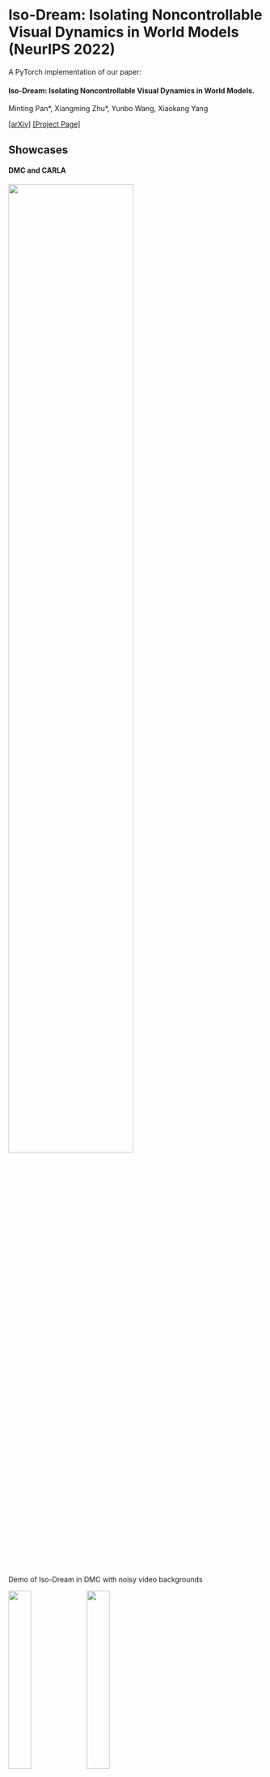 # Iso-Dream: Isolating Noncontrollable Visual Dynamics in World Models (NeurIPS 2022)
A PyTorch implementation of our paper: 

#### Iso-Dream: Isolating Noncontrollable Visual Dynamics in World Models.

Minting Pan*, Xiangming Zhu*, Yunbo Wang, Xiaokang Yang

[[arXiv]](https://arxiv.org/abs/2205.13817)  [[Project Page]](https://sites.google.com/view/iso-dream)

## Showcases

#### DMC and CARLA

<img src="https://github.com/panmt/Iso-Dream/blob/main/picture/dmc_carla_vis.png" width="70%" align=“center” />

Demo of Iso-Dream in DMC with noisy video backgrounds

<img src="https://github.com/panmt/Iso-Dream/blob/main/picture/dmc_demo.gif" width="30%" align=“center” /> <img src="https://github.com/panmt/Iso-Dream/blob/main/picture/dmc_demo_2.gif" width="30%" align=“center” />

Demo of Iso-Dream in CARLA

<img src="https://github.com/panmt/Iso-Dream/blob/main/picture/carla_demo.gif" width="30%" align=“center” /> <img src="https://github.com/panmt/Iso-Dream/blob/main/picture/carla_demo_2.gif" width="30%" align=“center” />


#### BAIR

<img src="https://github.com/panmt/Iso-Dream/blob/main/picture/bair_vis.png" width="85%" align=“center” />

## Get Started
Iso-Dream is implemented and tested on Ubuntu 18.04 with python == 3.7, PyTorch == 1.9.0:

1. Create an environment 
   ```
   conda create -n iso-env python=3.7
   conda activate iso-env
   ```   

2. Install dependencies
   ```
   pip install -r requirements.txt
   ```

### DMC / CARLA

#### For CARLA environments:

  1. Setup
  
     Download and setup CARLA 0.9.10
     ```
     chmod +x setup_carla.sh
     ./setup_carla.sh
     ```
     
     Add to your python path:
     ```
     export PYTHONPATH=$PYTHONPATH:/home/CARLA_0.9.10/PythonAPI
     export PYTHONPATH=$PYTHONPATH:/home/CARLA_0.9.10/PythonAPI/carla
     export PYTHONPATH=$PYTHONPATH:/home/CARLA_0.9.10/PythonAPI/carla/dist/carla-0.9.10-py3.7-linux-x86_64.egg
     ```
     and merge the directories.

  2. Training
  
     Terminal 1:
     ```
     cd CARLA_0.9.10
     bash CarlaUE4.sh -fps 20 -opengl
     ```

     Terminal 2:
     ```
     cd dmc_carla_iso
     python dreamer.py --logdir log/iso_carla --action_step 20 --step 50 --kl_balance 0.8 --action_scale 1 --seed 9 --configs defaults carla
     ```

  3. Evaluation
     ```
     cd dmc_carla_iso
     python test.py --logdir test --action_step 20 --step 50 --kl_balance 0.8 --configs defaults carla
     ```

### BAIR / RoboNet
Train and test Iso-Dream on BAIR and RoboNet datasets. Also, install Tensorflow 2.1.0 for BAIR dataloader.

1. Download BAIR data. 
   ```
   wget http://rail.eecs.berkeley.edu/datasets/bair_robot_pushing_dataset_v0.tar
   ```

2. Train the model. You can use the following bash script to train the model. The learned model will be saved in the `--save_dir` folder.
  The generated future frames will be saved in the `--gen_frm_dir` folder. 
    ```
    cd bair_robonet_iso
    sh train_iso_model.sh
    ```

## Acknowledgement
We appreciate the following github repos where we borrow code from:

https://github.com/jsikyoon/dreamer-torch

https://github.com/thuml/predrnn-pytorch



